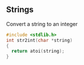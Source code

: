 ## Strings

Convert a string to an integer

```c
#include <stdlib.h>
int str2int(char *string)
{
  return atoi(string);
}
```
